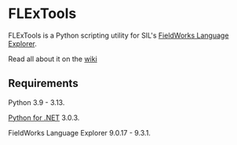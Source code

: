 FLExTools
=========

FLExTools is a Python scripting utility for SIL's [FieldWorks Language Explorer](https://software.sil.org/fieldworks/).

Read all about it on the [wiki](https://github.com/cdfarrow/flextools/wiki/)

Requirements
------------

Python 3.9 - 3.13.

[Python for .NET](https://github.com/pythonnet/pythonnet/wiki) 3.0.3.

FieldWorks Language Explorer 9.0.17 - 9.3.1.

